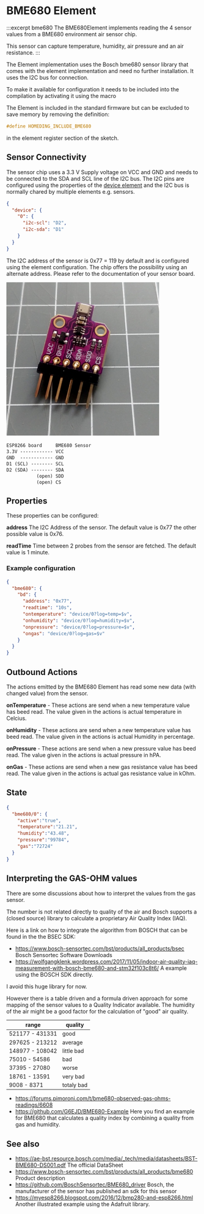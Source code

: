 # BME680 Element

:::excerpt bme680
The BME680Element implements reading the 4 sensor values from a BME680 environment air sensor chip.

This sensor can capture temperature, humidity, air pressure and an air resistance.
:::

The Element implementation uses the Bosch bme680 sensor library that comes with the element implementation and need no further installation.
It uses the I2C bus for connection.

To make it available for configuration it needs to be included into the compilation by activating it using the macro

The Element is included in the standard firmware but can be excluded to save memory by removing the definition:

```CPP
#define HOMEDING_INCLUDE_BME680
```

in the element register section of the sketch.


## Sensor Connectivity

The sensor chip uses a 3.3 V Supply voltage on VCC and GND and needs to be connected to the SDA and SCL line of the I2C bus.
The I2C pins are configured using the properties of the [device element](/elements/device.md) and the I2C bus is normally chared by multiple elements e.g. sensors.

```JSON
{
  "device": {
    "0": {
      "i2c-scl": "D2",
      "i2c-sda": "D1"
    }
  }
}
```

The I2C address of the sensor is 0x77 = 119 by default and is configured using the element configuration.
The chip offers the possibility using an alternate address. Please refer to the documentation of your sensor board.

![BME680 wiring](/elements/bme680.jpg)

    ESP8266 board     BME680 Sensor
    3.3V ------------ VCC
    GND  ------------ GND
    D1 (SCL) -------- SCL
    D2 (SDA) -------- SDA
               (open) SDD
               (open) CS

## Properties

These properties can be configured:

**address** The I2C Address of the sensor. The default value is 0x77 the other possible value is 0x76.

**readTime** Time between 2 probes from the sensor are fetched. The default value is 1 minute.

### Example configuration

```JSON
{
  "bme680": {
    "bd": {
      "address": "0x77",
      "readtime": "10s",
      "ontemperature": "device/0?log=temp=$v",
      "onhumidity": "device/0?log=humidity=$v",
      "onpressure": "device/0?log=pressure=$v",
      "ongas": "device/0?log=gas=$v"
    }
  }
}
```


## Outbound Actions

The actions emitted by the BME680 Element has read some new data (with changed value) from the sensor.

**onTemperature** - These actions are send when a new temperature value has beed read. The value given in the actions is actual temperature in Celcius.

**onHumidity** - These actions are send when a new temperature value has beed read. The value given in the actions is actual Humidity in percentage.

**onPressure** - These actions are send when a new pressure value has beed read. The value given in the actions is actual pressure in hPA.

**onGas** - These actions are send when a new gas resistance value has beed read. The value given in the actions is actual gas resistance value in kOhm.

## State

```JSON
{
  "bme680/0": {
    "active":"true",
    "temperature":"21.21",
    "humidity":"43.48",
    "pressure":"99784",
    "gas":"72724"
  }
}
```

## Interpreting the GAS-OHM values

There are some discussions about how to interpret the values from the gas sensor.

The number is not related directly to quality of the air and Bosch supports a (closed source) library to calculate a proprietary Air Quality Index (IAQ).

Here is a link on how to integrate the algorithm from BOSCH that can be found in the the BSEC SDK:

* https://www.bosch-sensortec.com/bst/products/all_products/bsec Bosch Sensortec Software Downloads
* https://wolfgangklenk.wordpress.com/2017/11/05/indoor-air-quality-iaq-measurement-with-bosch-bme680-and-stm32f103c8t6/ A example using the BOSCH SDK directly.
  

I avoid this huge library for now.

However there is a table driven and a formula driven approach for some mapping of the sensor values to a Quality Indicator available. The humidity of the air might be a good factor for the calculation of "good" air quality.

| range           | quality     |
| --------------- | ----------- |
| 521177 - 431331 | good        |
| 297625 - 213212 | average     |
| 148977 - 108042 | little bad  |
| 75010 - 54586   | bad         |
| 37395 - 27080   | worse       |
| 18761 - 13591   | very bad    |
| 9008 - 8371     | totaly bad |

* https://forums.pimoroni.com/t/bme680-observed-gas-ohms-readings/6608
* https://github.com/G6EJD/BME680-Example Here you find an example for BME680 that calculates a quality index by combining a quality from gas and humidity.


## See also

* https://ae-bst.resource.bosch.com/media/_tech/media/datasheets/BST-BME680-DS001.pdf
  The official DataSheet
* https://www.bosch-sensortec.com/bst/products/all_products/bme680 Product description
* https://github.com/BoschSensortec/BME680_driver Bosch, the manufacturer of the sensor has published an sdk for this sensor
* https://myesp8266.blogspot.com/2016/12/bmp280-and-esp8266.html Another illustrated example using the Adafruit library.

